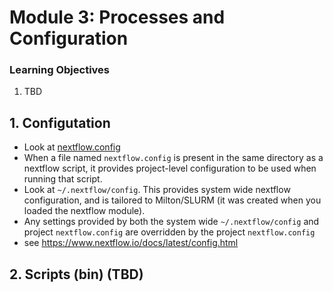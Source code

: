 # Module 3: Processes and Configuration

### Learning Objectives
1. TBD

## 1. Configutation
* Look at [nextflow.config](nextflow.config)
* When a file named `nextflow.config` is present in the same directory as a nextflow script, it provides project-level configuration to be used when running that script. 
* Look at `~/.nextflow/config`. This provides system wide nextflow configuration, and is tailored to Milton/SLURM (it was created when you loaded the nextflow module).
* Any settings provided by both the system wide `~/.nextflow/config` and project `nextflow.config` are overridden by the project `nextflow.config` 
* see https://www.nextflow.io/docs/latest/config.html

## 2. Scripts (bin) (TBD)